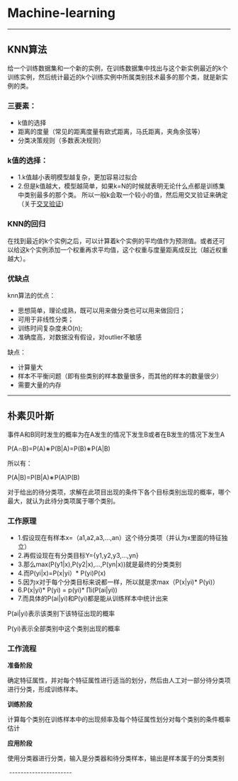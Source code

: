 # Machine-learning

--------------------
## KNN算法
给一个训练数据集和一个新的实例，在训练数据集中找出与这个新实例最近的k个训练实例，然后统计最近的k个训练实例中所属类别技术最多的那个类，就是新实例的类。
### 三要素：
- k值的选择
- 距离的度量（常见的距离度量有欧式距离，马氏距离，夹角余弦等）
- 分类决策规则（多数表决规则）

### k值的选择：
- 1.k值越小表明模型越复杂，更加容易过拟合
- 2.但是k值越大，模型越简单，如果k=N的时候就表明无论什么点都是训练集中类别最多的那个类。
所以一般k会取一个较小的值，然后用交叉验证来确定（关于[交叉验证](https://zhuanlan.zhihu.com/p/24825503?refer=rdatamining))
### KNN的回归
在找到最近的k个实例之后，可以计算着k个实例的平均值作为预测值。或者还可以给这k个实例添加一个权重再求平均值，这个权重与度量距离成反比（越近权重越大）。
### 优缺点
knn算法的优点：
- 思想简单，理论成熟，既可以用来做分类也可以用来做回归；
- 可用于非线性分类；
- 训练时间复杂度未O(n);
- 准确度高，对数据没有假设，对outlier不敏感

缺点：
- 计算量大
- 样本不平衡问题（即有些类别的样本数量很多，而其他的样本的数量很少）
- 需要大量的内存

-----------

## 朴素贝叶斯
事件A和B同时发生的概率为在A发生的情况下发生B或者在B发生的情况下发生A

P(A∩B)=P(A)∗P(B|A)=P(B)∗P(A|B)

所以有：

P(A|B)=P(B|A)∗P(A)P(B)

对于给出的待分类项，求解在此项目出现的条件下各个目标类别出现的概率，哪个最大，就认为此待分类项属于哪个类别。

### 工作原理
- 1.假设现在有样本x=（a1,a2,a3,...,an）这个待分类项（并认为x里面的特征独立）
- 2.再假设现在有分类目标Y={y1,y2,y3,...,yn}
- 3.那么max(P(y1|x),P(y2|x),...,P(yn|x))就是最终的分类类别
- 4.而P(yi|x)=P(x|yi）* P(yi)P(x)
- 5.因为x对于每个分类目标来说都一样，所以就是求max（P(x|yi)* P(yi)）
- 6.P(x|yi)* P(yi) = p(yi)* ∏i(P(ai|yi)) 
- 7.而具体的P(ai|yi)和P(yi)都是能从训练样本中统计出来

P(ai|yi)表示该类别下该特征出现的概率

P(yi)表示全部类别中这个类别出现的概率

### 工作流程
**准备阶段**

  确定特征属性，并对每个特征属性进行适当的划分，然后由人工对一部分待分类项进行分类，形成训练样本。

**训练阶段**

  计算每个类别在训练样本中的出现频率及每个特征属性划分对每个类别的条件概率估计

**应用阶段**

  使用分类器进行分类，输入是分类器和待分类样本，输出是样本属于的分类类别
  
  ----------------------
  
  
